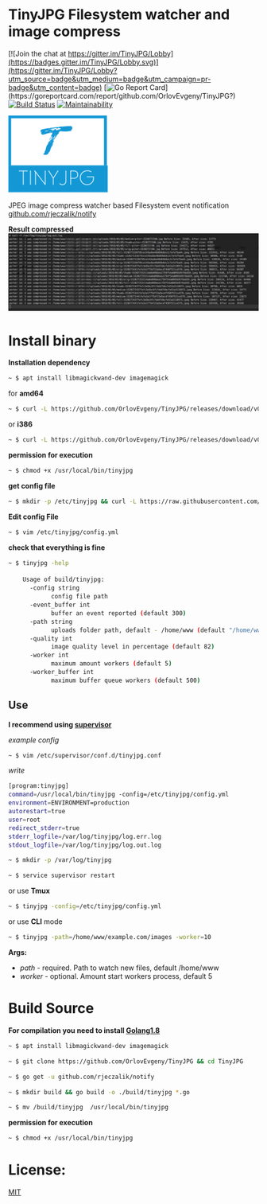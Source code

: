 # TinyJPG Filesystem watcher and image compress

[![Join the chat at https://gitter.im/TinyJPG/Lobby](https://badges.gitter.im/TinyJPG/Lobby.svg)](https://gitter.im/TinyJPG/Lobby?utm_source=badge&utm_medium=badge&utm_campaign=pr-badge&utm_content=badge)
[![Go Report Card](https://goreportcard.com/badge/github.com/OrlovEvgeny/TinyJPG?)](https://goreportcard.com/report/github.com/OrlovEvgeny/TinyJPG?)
[![Build Status](https://travis-ci.org/OrlovEvgeny/TinyJPG.svg?branch=master)](https://travis-ci.org/OrlovEvgeny/TinyJPG)
[![Maintainability](https://api.codeclimate.com/v1/badges/89f33892db95130c5b3a/maintainability)](https://codeclimate.com/github/OrlovEvgeny/TinyJPG/maintainability)


![screenshot](doc/logo.png "compress example")

JPEG image compress watcher based Filesystem event notification [github.com/rjeczalik/notify](https://github.com/rjeczalik/notify)


**Result compressed** 
![screenshot](doc/screen.png "compress example")
# Install binary

**Installation dependency**
```bash
~ $ apt install libmagickwand-dev imagemagick
```

for **amd64**
````bash
~ $ curl -L https://github.com/OrlovEvgeny/TinyJPG/releases/download/v0.0.8/tinyjpg-amd64 --output /usr/local/bin/tinyjpg
````
 or **i386**
````bash
~ $ curl -L https://github.com/OrlovEvgeny/TinyJPG/releases/download/v0.0.8/tinyjpg-386 --output /usr/local/bin/tinyjpg
````

**permission for execution**
````bash
~ $ chmod +x /usr/local/bin/tinyjpg
````

**get config file**
````bash
~ $ mkdir -p /etc/tinyjpg && curl -L https://raw.githubusercontent.com/OrlovEvgeny/TinyJPG/master/config.yml --output /etc/tinyjpg/config.yml
````

**Edit config File**
````bash
~ $ vim /etc/tinyjpg/config.yml
````


**check that everything is fine**
````bash
~ $ tinyjpg -help

    Usage of build/tinyjpg:
      -config string
            config file path
      -event_buffer int
            buffer an event reported (default 300)
      -path string
            uploads folder path, default - /home/www (default "/home/www")
      -quality int
            image quality level in percentage (default 82)
      -worker int
            maximum amount workers (default 5)
      -worker_buffer int
            maximum buffer queue workers (default 500)

````

## Use
**I recommend using [supervisor](http://blog.questionable.services/article/running-go-applications-in-the-background/)**

*example config*
```bash
~ $ vim /etc/supervisor/conf.d/tinyjpg.conf
```
*write*
```bash
[program:tinyjpg]
command=/usr/local/bin/tinyjpg -config=/etc/tinyjpg/config.yml
environment=ENVIRONMENT=production
autorestart=true
user=root
redirect_stderr=true
stderr_logfile=/var/log/tinyjpg/log.err.log
stdout_logfile=/var/log/tinyjpg/log.out.log
```

```bash
~ $ mkdir -p /var/log/tinyjpg
```

```bash
~ $ service supervisor restart
```

or use **Tmux**

```bash
~ $ tinyjpg -config=/etc/tinyjpg/config.yml
```


or use **CLI** mode
````bash
~ $ tinyjpg -path=/home/www/example.com/images -worker=10
````
**Args:**
* *path* - required. Path to watch new files, default /home/www
* *worker* - optional. Amount start workers process, default 5



# Build Source

**For compilation you need to install [Golang1.8](https://medium.com/@patdhlk/how-to-install-go-1-8-on-ubuntu-16-04-710967aa53c9)**

```bash
~ $ apt install libmagickwand-dev imagemagick
```

```bash
~ $ git clone https://github.com/OrlovEvgeny/TinyJPG && cd TinyJPG
```

```bash
~ $ go get -u github.com/rjeczalik/notify
```

```bash
~ $ mkdir build && go build -o ./build/tinyjpg *.go
```

```bash
~ $ mv /build/tinyjpg  /usr/local/bin/tinyjpg
```
**permission for execution**
````bash
~ $ chmod +x /usr/local/bin/tinyjpg
````

# License:

[MIT](LICENSE)
